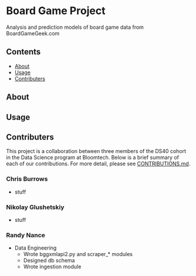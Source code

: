 # Board Game Project

Analysis and prediction models of board game data from BoardGameGeek.com

## Contents
- [About](#about)
- [Usage](#usage)
- [Contributers](#contributers)

## About


## Usage


## Contributers

This project is a collaboration between three members of the DS40 cohort in the Data Science program at Bloomtech.
Below is a brief summary of each of our contributions. For more detail, please see [CONTRIBUTIONS.md](CONTRIBUTIONS.md).

### Chris Burrows
- stuff

### Nikolay Glushetskiy
- stuff

### Randy Nance
- Data Engineering
    - Wrote bggxmlapi2.py and scraper_* modules
    - Designed db schema
    - Wrote ingestion module
